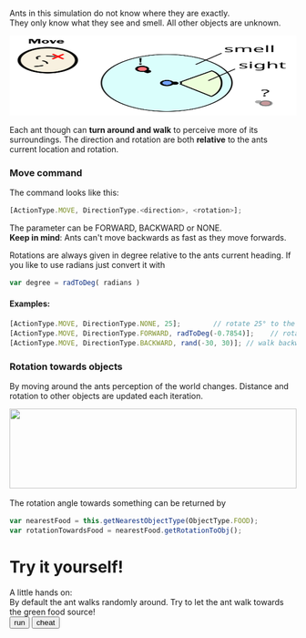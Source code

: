 Ants in this simulation do not know where they are exactly.<br>
They only know what they see and smell. All other objects are unknown.

<img src="../images/tutorial_01move.svg" width="100%" height="140px">

Each ant though can <b>turn around and walk</b> to perceive more of its surroundings.
The direction and rotation are both <b>relative</b> to the ants current location and rotation.


### Move command
The command looks like this: 
```javascript
[ActionType.MOVE, DirectionType.<direction>, <rotation>];
```
The <direction> parameter can be FORWARD, BACKWARD or NONE.<br>
<b>Keep in mind</b>: Ants can't move backwards as fast as they move forwards.

Rotations are always given in degree relative to the ants current heading.
If you like to use radians just convert it with 
```javascript 
var degree = radToDeg( radians )
```

#### Examples:
```javascript
[ActionType.MOVE, DirectionType.NONE, 25];        // rotate 25° to the left
[ActionType.MOVE, DirectionType.FORWARD, radToDeg(-0.7854)];    // rotate 45° to the right
[ActionType.MOVE, DirectionType.BACKWARD, rand(-30, 30)]; // walk backward with a random rotation (-30°,30°)
```

### Rotation towards objects
By moving around the ants perception of the world changes.
Distance and rotation to other objects are updated each iteration.

<img src="../images/rotationToObj.svg" width="100%" height="140px">

The rotation angle towards something can be returned by
```javascript 
var nearestFood = this.getNearestObjectType(ObjectType.FOOD);
var rotationTowardsFood = nearestFood.getRotationToObj();
```

# Try it yourself!<br>
<link rel="stylesheet" href="../style.css">
A little hands on:<br>
By default the ant walks randomly around.
Try to let the ant walk towards the green food source!
<div style="width:850px;">
	<div style="width:550px; float:left;">
		<input type="number" value="1" id="tutorialPart" style="display:none">
		<input type="button" value="run" id="runTutorial" >
		<input type="button" value="cheat" id="cheat" >
		<div id="customAntContainer" style="height:150px;margin:10px;">
			<pre id="editor"></pre>
		</div>
	</div>
	<div style="width:250px; float:right;">
		<canvas width="250" height="200" class="terrarium" id="canvasTutorial"></canvas>
	</div>
	<div style="clear:both;"></div>
</div>
<div id="finished" style="display:none;">
	<b>Congratulations!</b><br>
	You can now continue with the [Harvest]{@tutorial 02_harvest} tutorial.
</div>

<script src="../js/external/ace_min_noconflict/ace.js"></script>
<script src="../js/external/ace_min_noconflict/ext-language_tools.js"></script>

<script src="../js/settingsGlobal.js"></script>
<script src="../js/debug.js"></script>
<script src="../js/globals.js"></script>

<script data-main="../js/initTutorial" src="../js/external/require.js"></script>